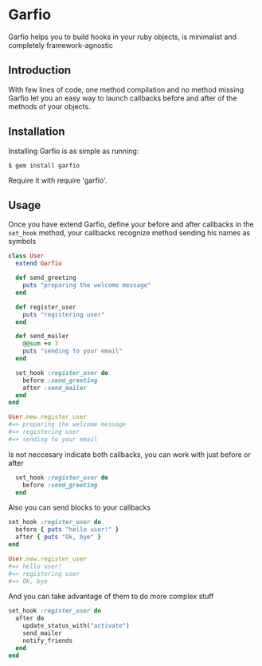 Garfio
====

Garfio helps you to build hooks in your ruby objects, is minimalist and completely framework-agnostic

## Introduction

With few lines of code, one method compilation and no method missing Garfio let you an easy way to launch callbacks before and after of the methods of your objects.

## Installation

Installing Garfio is as simple as running:

```
$ gem install garfio
```

Require it with require 'garfio'.

Usage
-----

Once you have extend Garfio, define your before and after callbacks in the `set_hook` method, your callbacks recognize method sending his names as symbols

```ruby
class User
  extend Garfio

  def send_greeting
    puts "preparing the welcome message"
  end

  def register_user
    puts "registering user"
  end

  def send_mailer
    @@sum += 3
    puts "sending to your email"
  end

  set_hook :register_user do
    before :send_greeting
    after :send_mailer
  end
end

User.new.register_user
#=> preparing the welcome message
#=> registering user
#=> sending to your email
```

Is not neccesary indicate both callbacks, you can work with just before or after

```ruby
  set_hook :register_user do
    before :send_greeting
  end
```

Also you can send blocks to your callbacks
```ruby
set_hook :register_user do
  before { puts "hello user!" }
  after { puts "Ok, bye" }
end

User.new.register_user
#=> hello user!
#=> registering user
#=> Ok, bye
```

And you can take advantage of them to do more complex stuff

```ruby
set_hook :register_user do
  after do
    update_status_with("activate")
    send_mailer
    notify_friends
  end
end
```